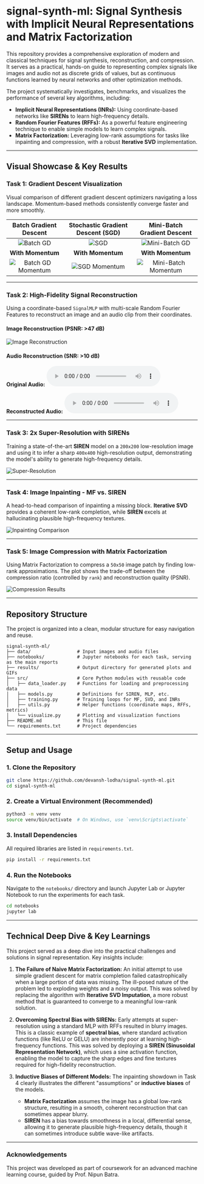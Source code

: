 # signal-synth-ml: Signal Synthesis with Implicit Neural Representations and Matrix Factorization

This repository provides a comprehensive exploration of modern and classical techniques for signal synthesis, reconstruction, and compression. It serves as a practical, hands-on guide to representing complex signals like images and audio not as discrete grids of values, but as continuous functions learned by neural networks and other optimization methods.

The project systematically investigates, benchmarks, and visualizes the performance of several key algorithms, including:
- **Implicit Neural Representations (INRs):** Using coordinate-based networks like **SIRENs** to learn high-frequency details.
- **Random Fourier Features (RFFs):** As a powerful feature engineering technique to enable simple models to learn complex signals.
- **Matrix Factorization:** Leveraging low-rank assumptions for tasks like inpainting and compression, with a robust **Iterative SVD** implementation.

---

## Visual Showcase & Key Results

### Task 1: Gradient Descent Visualization

Visual comparison of different gradient descent optimizers navigating a loss landscape. Momentum-based methods consistently converge faster and more smoothly.

| Batch Gradient Descent | Stochastic Gradient Descent (SGD) | Mini-Batch Gradient Descent |
| :--------------------: | :-------------------------------: | :-------------------------: |
| ![Batch GD](./results/gifs/task1/batch_descent.gif) | ![SGD](./results/gifs/task1/sgd_descent.gif) | ![Mini-Batch GD](./results/gifs/task1/mini_batch_descent.gif) |
| **With Momentum** | **With Momentum** | **With Momentum** |
| ![Batch GD Momentum](./results/gifs/task1/batch_momentum_descent.gif) | ![SGD Momentum](./results/gifs/task1/sgd_momentum_descent.gif) | ![Mini-Batch Momentum](./results/gifs/task1/mini_batch_momentum_descent.gif) |

---

### Task 2: High-Fidelity Signal Reconstruction

Using a coordinate-based `SignalMLP` with multi-scale Random Fourier Features to reconstruct an image and an audio clip from their coordinates.

#### Image Reconstruction (PSNR: >47 dB)
![Image Reconstruction](./results/plots/task2/rff_mlp_image_recon.png)

#### Audio Reconstruction (SNR: >10 dB)
**Original Audio:**
<audio controls src="./data/audio/borgir.wav"></audio>

**Reconstructed Audio:**
<audio controls src="./results/plots/task2/rff_mlp_audio_recon.wav"></audio>

---

### Task 3: 2x Super-Resolution with SIRENs

Training a state-of-the-art **SIREN** model on a `200x200` low-resolution image and using it to infer a sharp `400x400` high-resolution output, demonstrating the model's ability to generate high-frequency details.

![Super-Resolution](./results/plots/task3/siren_super_resolution.png)

---

### Task 4: Image Inpainting - MF vs. SIREN

A head-to-head comparison of inpainting a missing block. **Iterative SVD** provides a coherent low-rank completion, while **SIREN** excels at hallucinating plausible high-frequency textures.

![Inpainting Comparison](./results/plots/task4/inpainting_comparison_zoom.png)

---

### Task 5: Image Compression with Matrix Factorization

Using Matrix Factorization to compress a `50x50` image patch by finding low-rank approximations. The plot shows the trade-off between the compression ratio (controlled by `rank`) and reconstruction quality (PSNR).

![Compression Results](./results/plots/task5/compression_gallery.png)

---

## Repository Structure

The project is organized into a clean, modular structure for easy navigation and reuse.

```
signal-synth-ml/
├── data/                 # Input images and audio files
├── notebooks/            # Jupyter notebooks for each task, serving as the main reports
├── results/              # Output directory for generated plots and GIFs
├── src/                  # Core Python modules with reusable code
│   ├── data_loader.py    # Functions for loading and preprocessing data
│   ├── models.py         # Definitions for SIREN, MLP, etc.
│   ├── training.py       # Training loops for MF, SVD, and INRs
│   ├── utils.py          # Helper functions (coordinate maps, RFFs, metrics)
│   └── visualize.py      # Plotting and visualization functions
├── README.md             # This file
└── requirements.txt      # Project dependencies
```

---

## Setup and Usage

### 1. Clone the Repository
```bash
git clone https://github.com/devansh-lodha/signal-synth-ml.git
cd signal-synth-ml
```

### 2. Create a Virtual Environment (Recommended)
```bash
python3 -m venv venv
source venv/bin/activate  # On Windows, use `venv\Scripts\activate`
```

### 3. Install Dependencies
All required libraries are listed in `requirements.txt`.
```bash
pip install -r requirements.txt
```

### 4. Run the Notebooks
Navigate to the `notebooks/` directory and launch Jupyter Lab or Jupyter Notebook to run the experiments for each task.
```bash
cd notebooks
jupyter lab
```

---

## Technical Deep Dive & Key Learnings

This project served as a deep dive into the practical challenges and solutions in signal representation. Key insights include:

1.  **The Failure of Naive Matrix Factorization:** An initial attempt to use simple gradient descent for matrix completion failed catastrophically when a large portion of data was missing. The ill-posed nature of the problem led to exploding weights and a noisy output. This was solved by replacing the algorithm with **Iterative SVD Imputation**, a more robust method that is guaranteed to converge to a meaningful low-rank solution.

2.  **Overcoming Spectral Bias with SIRENs:** Early attempts at super-resolution using a standard MLP with RFFs resulted in blurry images. This is a classic example of **spectral bias**, where standard activation functions (like ReLU or GELU) are inherently poor at learning high-frequency functions. This was solved by deploying a **SIREN (Sinusoidal Representation Network)**, which uses a sine activation function, enabling the model to capture the sharp edges and fine textures required for high-fidelity reconstruction.

3.  **Inductive Biases of Different Models:** The inpainting showdown in Task 4 clearly illustrates the different "assumptions" or **inductive biases** of the models.
    *   **Matrix Factorization** assumes the image has a global low-rank structure, resulting in a smooth, coherent reconstruction that can sometimes appear blurry.
    *   **SIREN** has a bias towards smoothness in a local, differential sense, allowing it to generate plausible high-frequency details, though it can sometimes introduce subtle wave-like artifacts.

---

### Acknowledgements
This project was developed as part of coursework for an advanced machine learning course, guided by Prof. Nipun Batra.